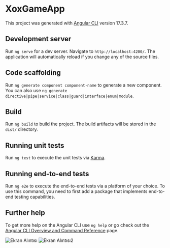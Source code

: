 # XoxGameApp

This project was generated with [Angular CLI](https://github.com/angular/angular-cli) version 17.3.7.

## Development server

Run `ng serve` for a dev server. Navigate to `http://localhost:4200/`. The application will automatically reload if you change any of the source files.

## Code scaffolding

Run `ng generate component component-name` to generate a new component. You can also use `ng generate directive|pipe|service|class|guard|interface|enum|module`.

## Build

Run `ng build` to build the project. The build artifacts will be stored in the `dist/` directory.

## Running unit tests

Run `ng test` to execute the unit tests via [Karma](https://karma-runner.github.io).

## Running end-to-end tests

Run `ng e2e` to execute the end-to-end tests via a platform of your choice. To use this command, you need to first add a package that implements end-to-end testing capabilities.

## Further help

To get more help on the Angular CLI use `ng help` or go check out the [Angular CLI Overview and Command Reference](https://angular.io/cli) page.

![Ekran Alıntısı](https://github.com/aerenkrdnz/Xox-Game-App-Angular/assets/151842601/8de84c5b-cf95-4c60-b993-9db3dbdad459)
![Ekran Alıntısı2](https://github.com/aerenkrdnz/Xox-Game-App-Angular/assets/151842601/b17b6ad0-e89d-4a9f-bff4-64f42fa5ee57)
